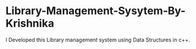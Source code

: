 # Library-Management-Sysytem-By-Krishnika
I Developed this Library management system using Data Structures in c++.
